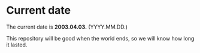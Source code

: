 # Current date

The current date is **2003.04.03.** (YYYY.MM.DD.)

This repository will be good when the world ends, so we will know how long it lasted.